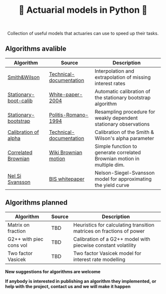 <h1 align="center" style="border-botom: none">
  <b>
    🐍 Actuarial models in Python 🐍     
  </b>
</h1>

</br>

<p align="center">
  Collection of useful models that actuaries can use to speed up their tasks. 
</p>

## Algorithms avalible

| Algorithm              | Source                              | Description                                                            |
| ---------------------- | ----------------------------------- | ---------------------------------------------------------------------- |
| [Smith&Wilson]         | [Technical-documentation]           | Interpolation and extrapolation of missing interest rates              |
| [Stationary-boot-calib]| [White-paper-2004]                  | Automatic calibration of the stationary bootstrap algorithm            |
| [Stationary-bootstrap] | [Politis-Romano-1994]               | Resampling procedure for weakly dependent stationary observations      |
| [Calibration of alpha] | [Technical-documentation]           | Calibration of the Smith & Wilson's alpha parameter                    |
| [Correlated Brownian]  | [Wiki Brownian motion]              | Simple function to generate correlated Brownian motion in multiple dim.|
| [Nel Si Svansson]      | [BIS whitepaper]                    | Nelson-Siegel-Svansson model for approximating the yield curve         |

[Smith&Wilson]: https://github.com/qnity/insurance_python/tree/main/smith%26wilson
[Technical-documentation]: https://www.eiopa.europa.eu/sites/default/files/risk_free_interest_rate/12092019-technical_documentation.pdf
[Stationary-boot-calib]: https://github.com/qnity/insurance_python/tree/main/stationary-bootstrap-calibration
[White-paper-2004]: http://public.econ.duke.edu/~ap172/Politis_White_2004.pdf
[Stationary-bootstrap]: https://github.com/qnity/insurance_python/tree/main/stationary-bootstrap
[Politis-Romano-1994]: https://www.jstor.org/stable/2290993
[Calibration of alpha]: https://github.com/qnity/insurance_python/tree/main/bisection_alpha
[Correlated Brownian]: https://github.com/qnity/insurance_python/tree/main/correlated_brownian_motion_python
[Wiki Brownian motion]: https://en.wikipedia.org/wiki/Brownian_motion
[Nel Si Svansson]: https://github.com/qnity/insurance_matlab/tree/main/NelsonSiegelSvansson
[BIS whitepaper]: https://www.bis.org/publ/bppdf/bispap25l.pdf

## Algorithms planned

| Algorithm              | Source                              | Description                                                            |
| ---------------------- | ----------------------------------- | ---------------------------------------------------------------------- |
| Matrix on fraction     | TBD                                 | Heuristics for calculating transition matrices on fractions of power   |
| G2++ with piec cons vol| TBD                                 | Calibration of a G2++ model with piecwise constant volatility          |
| Two factor Vasicek     | TBD                                 | Two factor Vasicek model for interest rate modelling                   |

<b> New suggestions for algorithms are welcome </b>

<b>If anybody is interested in publishing an algorithm they implemented, or help with the project, contact us and we will make it happen </b>
